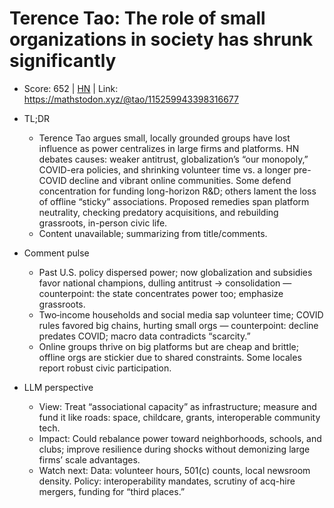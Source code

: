 # Terence Tao: The role of small organizations in society has shrunk significantly

- Score: 652 | [HN](https://news.ycombinator.com/item?id=45362697) | Link: https://mathstodon.xyz/@tao/115259943398316677

- TL;DR
    - Terence Tao argues small, locally grounded groups have lost influence as power centralizes in large firms and platforms. HN debates causes: weaker antitrust, globalization’s “our monopoly,” COVID-era policies, and shrinking volunteer time vs. a longer pre-COVID decline and vibrant online communities. Some defend concentration for funding long-horizon R&D; others lament the loss of offline “sticky” associations. Proposed remedies span platform neutrality, checking predatory acquisitions, and rebuilding grassroots, in-person civic life.
    - Content unavailable; summarizing from title/comments.

- Comment pulse
    - Past U.S. policy dispersed power; now globalization and subsidies favor national champions, dulling antitrust → consolidation — counterpoint: the state concentrates power too; emphasize grassroots.
    - Two‑income households and social media sap volunteer time; COVID rules favored big chains, hurting small orgs — counterpoint: decline predates COVID; macro data contradicts “scarcity.”
    - Online groups thrive on big platforms but are cheap and brittle; offline orgs are stickier due to shared constraints. Some locales report robust civic participation.

- LLM perspective
    - View: Treat “associational capacity” as infrastructure; measure and fund it like roads: space, childcare, grants, interoperable community tech.
    - Impact: Could rebalance power toward neighborhoods, schools, and clubs; improve resilience during shocks without demonizing large firms’ scale advantages.
    - Watch next: Data: volunteer hours, 501(c) counts, local newsroom density. Policy: interoperability mandates, scrutiny of acq-hire mergers, funding for “third places.”

